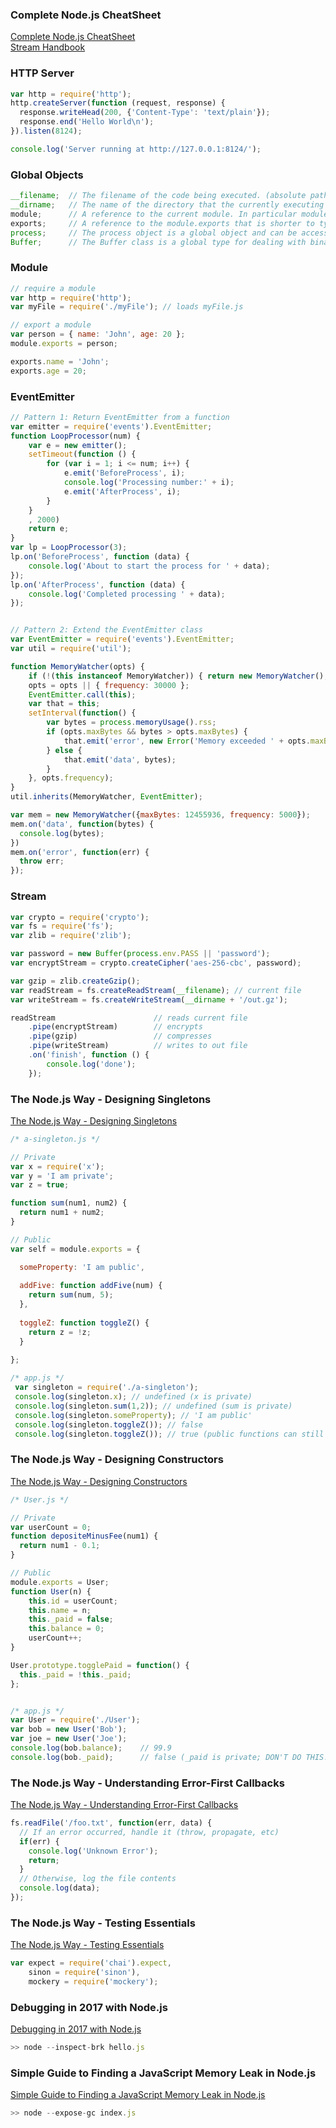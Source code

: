 ### Complete Node.js CheatSheet 
[Complete Node.js CheatSheet](https://gist.github.com/LeCoupa/985b82968d8285987dc3)  
[Stream Handbook](https://github.com/substack/stream-handbook)


### HTTP Server
```javascript
var http = require('http');
http.createServer(function (request, response) {
  response.writeHead(200, {'Content-Type': 'text/plain'});
  response.end('Hello World\n');
}).listen(8124);

console.log('Server running at http://127.0.0.1:8124/');
```

### Global Objects
```javascript
__filename;  // The filename of the code being executed. (absolute path)
__dirname;   // The name of the directory that the currently executing script resides in. (absolute path)
module;      // A reference to the current module. In particular module.exports is used for defining what a module exports and makes available through require().
exports;     // A reference to the module.exports that is shorter to type.
process;     // The process object is a global object and can be accessed from anywhere. It is an instance of EventEmitter.
Buffer;      // The Buffer class is a global type for dealing with binary data directly.
```

### Module
```javascript
// require a module
var http = require('http');
var myFile = require('./myFile'); // loads myFile.js

// export a module
var person = { name: 'John', age: 20 };
module.exports = person;

exports.name = 'John';
exports.age = 20;
```

### EventEmitter 
```javascript
// Pattern 1: Return EventEmitter from a function   
var emitter = require('events').EventEmitter;
function LoopProcessor(num) {
    var e = new emitter();
    setTimeout(function () {
        for (var i = 1; i <= num; i++) {
            e.emit('BeforeProcess', i);
            console.log('Processing number:' + i);
            e.emit('AfterProcess', i);
        }
    }
    , 2000)
    return e;
}
var lp = LoopProcessor(3);
lp.on('BeforeProcess', function (data) {
    console.log('About to start the process for ' + data);
});
lp.on('AfterProcess', function (data) {
    console.log('Completed processing ' + data);
});


// Pattern 2: Extend the EventEmitter class
var EventEmitter = require('events').EventEmitter;
var util = require('util');

function MemoryWatcher(opts) {
    if (!(this instanceof MemoryWatcher)) { return new MemoryWatcher(); }
    opts = opts || { frequency: 30000 };
    EventEmitter.call(this);
    var that = this;
    setInterval(function() {
        var bytes = process.memoryUsage().rss;
        if (opts.maxBytes && bytes > opts.maxBytes) {
            that.emit('error', new Error('Memory exceeded ' + opts.maxBytes + ' bytes'));
        } else {
            that.emit('data', bytes);
        }
    }, opts.frequency);
}
util.inherits(MemoryWatcher, EventEmitter);

var mem = new MemoryWatcher({maxBytes: 12455936, frequency: 5000});
mem.on('data', function(bytes) {
  console.log(bytes);
})
mem.on('error', function(err) {
  throw err;
});
```

### Stream
```javascript
var crypto = require('crypto');
var fs = require('fs');
var zlib = require('zlib');

var password = new Buffer(process.env.PASS || 'password');
var encryptStream = crypto.createCipher('aes-256-cbc', password);

var gzip = zlib.createGzip();
var readStream = fs.createReadStream(__filename); // current file
var writeStream = fs.createWriteStream(__dirname + '/out.gz');

readStream                      // reads current file
    .pipe(encryptStream)        // encrypts
    .pipe(gzip)                 // compresses
    .pipe(writeStream)          // writes to out file
    .on('finish', function () {
        console.log('done');
    });
```

### The Node.js Way - Designing Singletons
[The Node.js Way - Designing Singletons](http://fredkschott.com/post/2013/12/node-js-cookbook---designing-singletons/)
```javascript
/* a-singleton.js */

// Private
var x = require('x');
var y = 'I am private';
var z = true;

function sum(num1, num2) {
  return num1 + num2;
}

// Public
var self = module.exports = {

  someProperty: 'I am public',
  
  addFive: function addFive(num) {
    return sum(num, 5);
  },
  
  toggleZ: function toggleZ() {
    return z = !z;
  }
  
};

/* app.js */
 var singleton = require('./a-singleton');
 console.log(singleton.x); // undefined (x is private)
 console.log(singleton.sum(1,2)); // undefined (sum is private)
 console.log(singleton.someProperty); // 'I am public'
 console.log(singleton.toggleZ()); // false 
 console.log(singleton.toggleZ()); // true (public functions can still reference private variables)
```

### The Node.js Way - Designing Constructors
[The Node.js Way - Designing Constructors](http://fredkschott.com/post/2014/01/node-js-cookbook---constructors-and-custom-types/)
```javascript
/* User.js */

// Private
var userCount = 0;
function depositeMinusFee(num1) {
  return num1 - 0.1;
}

// Public
module.exports = User;
function User(n) {
    this.id = userCount;
    this.name = n;
    this._paid = false;
    this.balance = 0;
    userCount++;
}

User.prototype.togglePaid = function() {
  this._paid = !this._paid;
};


/* app.js */
var User = require('./User');
var bob = new User('Bob');
var joe = new User('Joe');
console.log(bob.balance);    // 99.9
console.log(bob._paid);      // false (_paid is private; DON'T DO THIS!)
```

### The Node.js Way - Understanding Error-First Callbacks
[The Node.js Way - Understanding Error-First Callbacks](http://fredkschott.com/post/2014/03/understanding-error-first-callbacks-in-node-js/)
```javascript
fs.readFile('/foo.txt', function(err, data) {
  // If an error occurred, handle it (throw, propagate, etc)
  if(err) {
    console.log('Unknown Error');
    return;
  }
  // Otherwise, log the file contents
  console.log(data);
});
```

### The Node.js Way - Testing Essentials
[The Node.js Way - Testing Essentials](http://fredkschott.com/post/2014/05/nodejs-testing-essentials/)
```javascript
var expect = require('chai').expect,
    sinon = require('sinon'),
    mockery = require('mockery');
```

### Debugging in 2017 with Node.js
[Debugging in 2017 with Node.js](https://www.youtube.com/watch?v=Xb_0awoShR8)

```javascript
>> node --inspect-brk hello.js 
```

### Simple Guide to Finding a JavaScript Memory Leak in Node.js
[Simple Guide to Finding a JavaScript Memory Leak in Node.js](https://www.alexkras.com/simple-guide-to-finding-a-javascript-memory-leak-in-node-js/)

```javascript
>> node --expose-gc index.js
```



